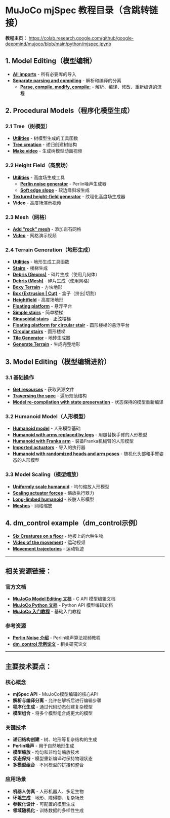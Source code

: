 # MuJoCo mjSpec 教程目录（含跳转链接）

**教程主页：** https://colab.research.google.com/github/google-deepmind/mujoco/blob/main/python/mjspec.ipynb

## 1. Model Editing（模型编辑）
- **[All imports](https://colab.research.google.com/github/google-deepmind/mujoco/blob/main/python/mjspec.ipynb#scrollTo=All_imports)** - 所有必要库的导入
- **[Separate parsing and compiling](https://colab.research.google.com/github/google-deepmind/mujoco/blob/main/python/mjspec.ipynb#scrollTo=Separate_parsing_and_compiling)** - 解析和编译的分离
  - **[Parse, compile, modify, compile:](https://colab.research.google.com/github/google-deepmind/mujoco/blob/main/python/mjspec.ipynb#scrollTo=Parse_compile_modify_compile_)** - 解析、编译、修改、重新编译的流程

## 2. Procedural Models（程序化模型生成）

### 2.1 Tree（树模型）
- **[Utilities](https://colab.research.google.com/github/google-deepmind/mujoco/blob/main/python/mjspec.ipynb#scrollTo=Utilities)** - 树模型生成的工具函数
- **[Tree creation](https://colab.research.google.com/github/google-deepmind/mujoco/blob/main/python/mjspec.ipynb#scrollTo=Tree_creation)** - 递归创建树结构
- **[Make video](https://colab.research.google.com/github/google-deepmind/mujoco/blob/main/python/mjspec.ipynb#scrollTo=Make_video)** - 生成树模型动画视频

### 2.2 Height Field（高度场）
- **[Utilities](https://colab.research.google.com/github/google-deepmind/mujoco/blob/main/python/mjspec.ipynb#scrollTo=Utilities)** - 高度场生成工具
  - **[Perlin noise generator](https://colab.research.google.com/github/google-deepmind/mujoco/blob/main/python/mjspec.ipynb#scrollTo=Perlin_noise_generator)** - Perlin噪声生成器
  - **[Soft edge slope](https://colab.research.google.com/github/google-deepmind/mujoco/blob/main/python/mjspec.ipynb#scrollTo=Soft_edge_slope)** - 软边缘斜坡生成
- **[Textured height-field generator](https://colab.research.google.com/github/google-deepmind/mujoco/blob/main/python/mjspec.ipynb#scrollTo=Textured_height_field_generator)** - 纹理化高度场生成器
- **[Video](https://colab.research.google.com/github/google-deepmind/mujoco/blob/main/python/mjspec.ipynb#scrollTo=Video)** - 高度场演示视频

### 2.3 Mesh（网格）
- **[Add "rock" mesh](https://colab.research.google.com/github/google-deepmind/mujoco/blob/main/python/mjspec.ipynb#scrollTo=Add_rock_mesh)** - 添加岩石网格
- **[Video](https://colab.research.google.com/github/google-deepmind/mujoco/blob/main/python/mjspec.ipynb#scrollTo=Video)** - 网格演示视频

### 2.4 Terrain Generation（地形生成）
- **[Utilities](https://colab.research.google.com/github/google-deepmind/mujoco/blob/main/python/mjspec.ipynb#scrollTo=Utilities)** - 地形生成工具函数
- **[Stairs](https://colab.research.google.com/github/google-deepmind/mujoco/blob/main/python/mjspec.ipynb#scrollTo=Stairs)** - 楼梯生成
- **[Debris (Geoms)](https://colab.research.google.com/github/google-deepmind/mujoco/blob/main/python/mjspec.ipynb#scrollTo=Debris_Geoms_)** - 碎片生成（使用几何体）
- **[Debris (Mesh)](https://colab.research.google.com/github/google-deepmind/mujoco/blob/main/python/mjspec.ipynb#scrollTo=Debris_Mesh_)** - 碎片生成（使用网格）
- **[Boxy Terrain](https://colab.research.google.com/github/google-deepmind/mujoco/blob/main/python/mjspec.ipynb#scrollTo=Boxy_Terrain)** - 方块地形
- **[Box (Extrusion | Cut)](https://colab.research.google.com/github/google-deepmind/mujoco/blob/main/python/mjspec.ipynb#scrollTo=Box_Extrusion_Cut_)** - 盒子（挤出|切割）
- **[Heightfield](https://colab.research.google.com/github/google-deepmind/mujoco/blob/main/python/mjspec.ipynb#scrollTo=Heightfield)** - 高度场地形
- **[Floating platform](https://colab.research.google.com/github/google-deepmind/mujoco/blob/main/python/mjspec.ipynb#scrollTo=Floating_platform)** - 悬浮平台
- **[Simple stairs](https://colab.research.google.com/github/google-deepmind/mujoco/blob/main/python/mjspec.ipynb#scrollTo=Simple_stairs)** - 简单楼梯
- **[Sinusoidal stairs](https://colab.research.google.com/github/google-deepmind/mujoco/blob/main/python/mjspec.ipynb#scrollTo=Sinusoidal_stairs)** - 正弦楼梯
- **[Floating platform for circular stair](https://colab.research.google.com/github/google-deepmind/mujoco/blob/main/python/mjspec.ipynb#scrollTo=Floating_platform_for_circular_stair)** - 圆形楼梯的悬浮平台
- **[Circular stairs](https://colab.research.google.com/github/google-deepmind/mujoco/blob/main/python/mjspec.ipynb#scrollTo=Circular_stairs)** - 圆形楼梯
- **[Tile Generator](https://colab.research.google.com/github/google-deepmind/mujoco/blob/main/python/mjspec.ipynb#scrollTo=Tile_Generator)** - 地砖生成器
- **[Generate Terrain](https://colab.research.google.com/github/google-deepmind/mujoco/blob/main/python/mjspec.ipynb#scrollTo=Generate_Terrain)** - 生成完整地形

## 3. Model Editing（模型编辑进阶）

### 3.1 基础操作
- **[Get resources](https://colab.research.google.com/github/google-deepmind/mujoco/blob/main/python/mjspec.ipynb#scrollTo=Get_resources)** - 获取资源文件
- **[Traversing the spec](https://colab.research.google.com/github/google-deepmind/mujoco/blob/main/python/mjspec.ipynb#scrollTo=Traversing_the_spec)** - 遍历规范结构
- **[Model re-compilation with state preservation](https://colab.research.google.com/github/google-deepmind/mujoco/blob/main/python/mjspec.ipynb#scrollTo=Model_re_compilation_with_state_preservation)** - 状态保持的模型重新编译

### 3.2 Humanoid Model（人形模型）
- **[Humanoid model](https://colab.research.google.com/github/google-deepmind/mujoco/blob/main/python/mjspec.ipynb#scrollTo=Humanoid_model)** - 人形模型基础
- **[Humanoid with arms replaced by legs](https://colab.research.google.com/github/google-deepmind/mujoco/blob/main/python/mjspec.ipynb#scrollTo=Humanoid_with_arms_replaced_by_legs)** - 用腿替换手臂的人形模型
- **[Humanoid with Franka arm](https://colab.research.google.com/github/google-deepmind/mujoco/blob/main/python/mjspec.ipynb#scrollTo=Humanoid_with_Franka_arm)** - 装备Franka机械臂的人形模型
- **[Imported actuators](https://colab.research.google.com/github/google-deepmind/mujoco/blob/main/python/mjspec.ipynb#scrollTo=Imported_actuators)** - 导入的执行器
- **[Humanoid with randomized heads and arm poses](https://colab.research.google.com/github/google-deepmind/mujoco/blob/main/python/mjspec.ipynb#scrollTo=Humanoid_with_randomized_heads_and_arm_poses)** - 随机化头部和手臂姿态的人形模型

### 3.3 Model Scaling（模型缩放）
- **[Uniformly scale humanoid](https://colab.research.google.com/github/google-deepmind/mujoco/blob/main/python/mjspec.ipynb#scrollTo=Uniformly_scale_humanoid)** - 均匀缩放人形模型
- **[Scaling actuator forces](https://colab.research.google.com/github/google-deepmind/mujoco/blob/main/python/mjspec.ipynb#scrollTo=Scaling_actuator_forces)** - 缩放执行器力
- **[Long-limbed humanoid](https://colab.research.google.com/github/google-deepmind/mujoco/blob/main/python/mjspec.ipynb#scrollTo=Long_limbed_humanoid)** - 长肢人形模型
- **[Meshes](https://colab.research.google.com/github/google-deepmind/mujoco/blob/main/python/mjspec.ipynb#scrollTo=Meshes)** - 网格缩放

## 4. dm_control example（dm_control示例）
- **[Six Creatures on a floor](https://colab.research.google.com/github/google-deepmind/mujoco/blob/main/python/mjspec.ipynb#scrollTo=Six_Creatures_on_a_floor)** - 地板上的六种生物
- **[Video of the movement](https://colab.research.google.com/github/google-deepmind/mujoco/blob/main/python/mjspec.ipynb#scrollTo=Video_of_the_movement)** - 运动视频
- **[Movement trajectories](https://colab.research.google.com/github/google-deepmind/mujoco/blob/main/python/mjspec.ipynb#scrollTo=Movement_trajectories)** - 运动轨迹

---

## 相关资源链接：

### 官方文档
- **[MuJoCo Model Editing 文档](https://www.google.com/url?q=https%3A%2F%2Fmujoco.readthedocs.io%2Fen%2Flatest%2Fprogramming%2Fmodeledit.html)** - C API 模型编辑文档
- **[MuJoCo Python 文档](https://www.google.com/url?q=https%3A%2F%2Fmujoco.readthedocs.io%2Fen%2Flatest%2Fpython.html%23model-editing)** - Python API 模型编辑文档
- **[MuJoCo 入门教程](https://github.com/google-deepmind/mujoco?tab=readme-ov-file#getting-started)** - 基础入门教程

### 参考资源
- **[Perlin Noise 介绍](https://www.youtube.com/watch?v=9x6NvGkxXhU)** - Perlin噪声算法视频教程
- **[dm_control 示例论文](https://www.google.com/url?q=https%3A%2F%2Farxiv.org%2Fabs%2F2006.12983)** - 相关研究论文

---

## 主要技术要点：

### 核心概念
- **mjSpec API** - MuJoCo模型编辑的核心API
- **解析与编译分离** - 允许在解析后进行编辑步骤
- **程序化生成** - 通过代码动态创建复杂模型
- **模型组合** - 将多个模型组合成更大的模型

### 关键技术
- **递归结构创建** - 树、地形等复杂结构的生成
- **Perlin噪声** - 用于自然地形生成
- **模型缩放** - 均匀和非均匀缩放技术
- **状态保持** - 模型重新编译时保持物理状态
- **多模型组合** - 不同模型的拼接和整合

### 应用场景
- **机器人仿真** - 人形机器人、多足生物
- **环境生成** - 地形、障碍物、复杂场景
- **参数化设计** - 可配置的模型生成
- **领域随机化** - 训练数据的多样性生成